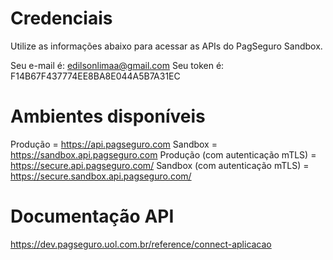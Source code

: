 # Credenciais
Utilize as informações abaixo para acessar as APIs do PagSeguro Sandbox.

Seu e-mail é: edilsonlimaa@gmail.com
Seu token é: F14B67F437774EE8BA8E044A5B7A31EC


# Ambientes disponíveis
Produção                            =	https://api.pagseguro.com
Sandbox	                            =   https://sandbox.api.pagseguro.com
Produção (com autenticação mTLS)    =  	https://secure.api.pagseguro.com/
Sandbox (com autenticação mTLS)     =   https://secure.sandbox.api.pagseguro.com/


# Documentação API
https://dev.pagseguro.uol.com.br/reference/connect-aplicacao